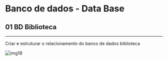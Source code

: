 # Banco de dados - Data Base 


## 01 BD Biblioteca
-------------------------------------------------------------------------------------------------------------------------------------
Criar e estruturar o relacionamento do banco de dados biblioteca 


![img18](https://user-images.githubusercontent.com/33932398/64581305-eba00f00-d35f-11e9-920f-9b98e4dea7ae.jpg)

